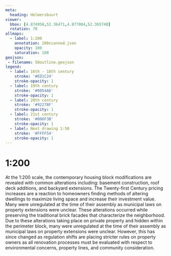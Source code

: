 ```yaml
---
meta:
  heading: Helmersbuurt
viewer:
  bbox: [4.874958,52.36471,4.877004,52.365748]
  rotation: 70
allmaps:
  - label: 1:200
    annotation: 200scanned.json
    opacity: 100
    saturation: 100
geojson:
 - filename: 50outline.geojson
legend:
  - label: 16th - 18th century 
    stroke: '#ED1C24'
    stroke-opacity: 1
  - label: 19th century
    stroke: '#0054A6'
    stroke-opacity: 1
  - label: 20th century
    stroke: '#92278F'
    stroke-opacity: 1
  - label: 21st century
    stroke: '#006F3B'
    stroke-opacity: 1
  - label: Next drawing 1:50
    stroke: '#FFFF54'
    stroke-opacity: 1
---
```

# 1:200

At the 1:200 scale, the contemporary housing block modifications are revealed with common alterations including: basement construction, roof deck additions, and backyard extensions. The Twenty-first Century pricing increases are a reaction to homeowners finding methods of altering dwellings to maximize living space and increase their investment value. Many were unregulated at the time of their assembly as municipal laws on property extensions were unclear. These alterations occurred while preserving the traditional brick facades that characterize the neighborhood. Due to these alterations taking place on private property and hidden within the perimeter block, many were unregulated at the time of their assembly as municipal laws on property extensions were unclear.  However, this has since changed as regulation shifts are placing stricter rules on property owners as all renovation processes must be evaluated with respect to environmental concerns, property lines, and community consideration.